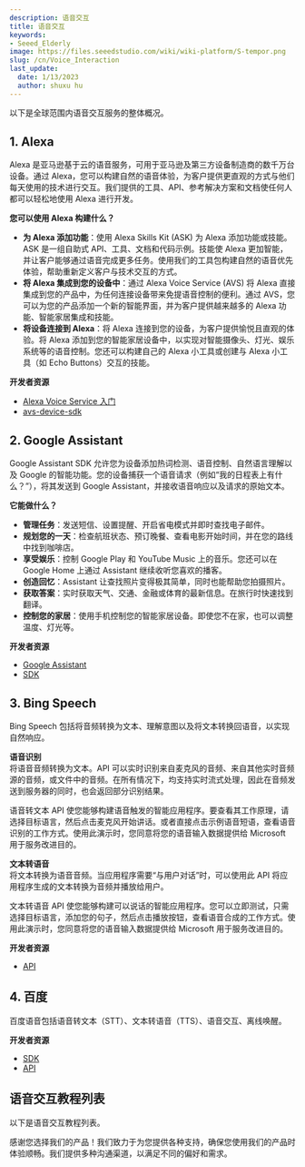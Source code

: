 ```yaml
---
description: 语音交互
title: 语音交互
keywords:
- Seeed_Elderly
image: https://files.seeedstudio.com/wiki/wiki-platform/S-tempor.png
slug: /cn/Voice_Interaction
last_update:
  date: 1/13/2023
  author: shuxu hu
---
```


以下是全球范围内语音交互服务的整体概况。

## 1. Alexa

Alexa 是亚马逊基于云的语音服务，可用于亚马逊及第三方设备制造商的数千万台设备。通过 Alexa，您可以构建自然的语音体验，为客户提供更直观的方式与他们每天使用的技术进行交互。我们提供的工具、API、参考解决方案和文档使任何人都可以轻松地使用 Alexa 进行开发。

**您可以使用 Alexa 构建什么？**
- **为 Alexa 添加功能**：使用 Alexa Skills Kit (ASK) 为 Alexa 添加功能或技能。ASK 是一组自助式 API、工具、文档和代码示例。技能使 Alexa 更加智能，并让客户能够通过语音完成更多任务。使用我们的工具包构建自然的语音优先体验，帮助重新定义客户与技术交互的方式。
- **将 Alexa 集成到您的设备中**：通过 Alexa Voice Service (AVS) 将 Alexa 直接集成到您的产品中，为任何连接设备带来免提语音控制的便利。通过 AVS，您可以为您的产品添加一个新的智能界面，并为客户提供越来越多的 Alexa 功能、智能家居集成和技能。
- **将设备连接到 Alexa**：将 Alexa 连接到您的设备，为客户提供愉悦且直观的体验。将 Alexa 添加到您的智能家居设备中，以实现对智能摄像头、灯光、娱乐系统等的语音控制。您还可以构建自己的 Alexa 小工具或创建与 Alexa 小工具（如 Echo Buttons）交互的技能。

**开发者资源**

- [Alexa Voice Service 入门](https://developer.amazon.com/zh/alexa-voice-service)
- [avs-device-sdk](https://github.com/alexa/avs-device-sdk/wiki)

## 2. Google Assistant

Google Assistant SDK 允许您为设备添加热词检测、语音控制、自然语言理解以及 Google 的智能功能。您的设备捕获一个语音请求（例如“我的日程表上有什么？”），将其发送到 Google Assistant，并接收语音响应以及请求的原始文本。

**它能做什么？**
- **管理任务**：发送短信、设置提醒、开启省电模式并即时查找电子邮件。
- **规划您的一天**：检查航班状态、预订晚餐、查看电影开始时间，并在您的路线中找到咖啡店。
- **享受娱乐**：控制 Google Play 和 YouTube Music 上的音乐。您还可以在 Google Home 上通过 Assistant 继续收听您喜欢的播客。
- **创造回忆**：Assistant 让查找照片变得极其简单，同时也能帮助您拍摄照片。
- **获取答案**：实时获取天气、交通、金融或体育的最新信息。在旅行时快速找到翻译。
- **控制您的家居**：使用手机控制您的智能家居设备。即使您不在家，也可以调整温度、灯光等。

**开发者资源**

- [Google Assistant](https://assistant.google.com/)
- [SDK](https://developers.google.com/assistant/sdk/overview)

## 3. Bing Speech

Bing Speech 包括将音频转换为文本、理解意图以及将文本转换回语音，以实现自然响应。

**语音识别**  
将语音音频转换为文本。API 可以实时识别来自麦克风的音频、来自其他实时音频源的音频，或文件中的音频。在所有情况下，均支持实时流式处理，因此在音频发送到服务器的同时，也会返回部分识别结果。

语音转文本 API 使您能够构建语音触发的智能应用程序。要查看其工作原理，请选择目标语言，然后点击麦克风开始讲话。或者直接点击示例语音短语，查看语音识别的工作方式。使用此演示时，您同意将您的语音输入数据提供给 Microsoft 用于服务改进目的。

**文本转语音**  
将文本转换为语音音频。当应用程序需要“与用户对话”时，可以使用此 API 将应用程序生成的文本转换为音频并播放给用户。

文本转语音 API 使您能够构建可以说话的智能应用程序。您可以立即测试，只需选择目标语言，添加您的句子，然后点击播放按钮，查看语音合成的工作方式。使用此演示时，您同意将您的语音输入数据提供给 Microsoft 用于服务改进目的。

**开发者资源**

- [API](https://docs.microsoft.com/en-us/azure/cognitive-services/speech/home)

## 4. 百度

百度语音包括语音转文本（STT）、文本转语音（TTS）、语音交互、离线唤醒。

**开发者资源**

- [SDK](https://github.com/MyDuerOS/DuerOS-Python-Client)  
- [API](http://ai.baidu.com/docs#/ASR-Android-SDK/top)

## 语音交互教程列表

以下是语音交互教程列表。

<!-- - [ReSpeaker Core V2 & Wio Link](/ReSpeaker_Core_V2_&_Wio_Link/)
- [Google Assistant](/Google_Assistant) -->
感谢您选择我们的产品！我们致力于为您提供各种支持，确保您使用我们的产品时体验顺畅。我们提供多种沟通渠道，以满足不同的偏好和需求。

<div class="button_tech_support_container">
<a href="https://forum.seeedstudio.com/" class="button_forum"></a> 
<a href="https://www.seeedstudio.com/contacts" class="button_email"></a>
</div>

<div class="button_tech_support_container">
<a href="https://discord.gg/eWkprNDMU7" class="button_discord"></a> 
<a href="https://github.com/Seeed-Studio/wiki-documents/discussions/69" class="button_discussion"></a>
</div>
